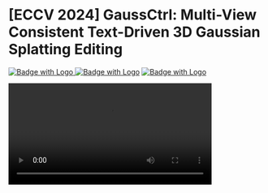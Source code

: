 # [ECCV 2024] GaussCtrl: Multi-View Consistent Text-Driven 3D Gaussian Splatting Editing

[![Badge with Logo](https://img.shields.io/badge/arXiv-2403.08733-red?logo=arxiv)
](https://arxiv.org/abs/2403.08733)
[![Badge with Logo](https://img.shields.io/badge/project-page-blue?logo=homepage)](https://gaussctrl.active.vision/)
[ ![Badge with Logo](https://img.shields.io/badge/download-data-green)](https://gaussctrl.active.vision/)


<video src='https://gaussctrl.active.vision/assets/teaser_vid.mp4' width=400/>

```
pip install -U git+https://github.com/luca-medeiros/lang-segment-anything.git
pip install huggingface-hub==0.20.3
```